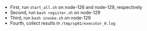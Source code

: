 
- First, run `start_all.sh`  on node-126 and node-129, respectively
- Second, run `bash register.sh` on node-129
- Third, run `bash invoke.sh` on node-129
- Fourth, collect results in `/tmp/sp01/executor_0.log`